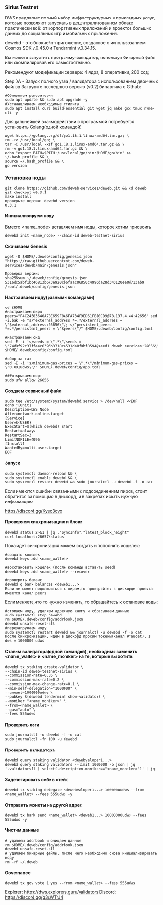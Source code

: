 ### Sirius Testnet

DWS предлагает полный набор инфраструктурных и прикладных услуг, которые позволяют запускать в децентрализованном облаке практически всё: от корпоративных приложений и проектов больших данных до социальных игр и мобильных приложений.

dewebd - это блокчейн-приложение, созданное с использованием Cosmos SDK v.0.45.0 и Tendermint v.0.34.15.

Вы можете запустить программу-валидатор, используя бинарный файл или скомпилировав его самостоятельно.

Рекомендуют модификации сервера: 4 ядра, 8 оперативки, 200 ссд;

Step 0A - Запуск полного узла / валидатора с использованием двоичных файлов
Загрузите последнюю версию (v0.2) бинарника с Github:

```
#Обновляем репозитории
sudo apt update && sudo apt upgrade -y
#Устанавливаем необходимые утилиты
sudo apt install curl build-essential git wget jq make gcc tmux nvme-cli -y
```

Для дальнейшей взаимодействии с программой потребуется установить Golang(одной командой)

```
wget https://golang.org/dl/go1.18.1.linux-amd64.tar.gz; \
rm -rv /usr/local/go; \
tar -C /usr/local -xzf go1.18.1.linux-amd64.tar.gz && \
rm -v go1.18.1.linux-amd64.tar.gz && \
echo "export PATH=$PATH:/usr/local/go/bin:$HOME/go/bin" >> ~/.bash_profile && \
source ~/.bash_profile && \
go version
```

### Установка ноды
```
git clone https://github.com/deweb-services/deweb.git && cd deweb
git checkout v0.3.1
make install
проверьте версию: dewebd version 
0.3.1
```

#### Инициализируем ноду
Вместо <name_node> вставляем имя ноды, которое хотим присвоить
```
dewebd init <name_node> --chain-id deweb-testnet-sirius
```
#### Скачиваем Genesis
```
wget -O $HOME/.deweb/config/genesis.json "https://raw.githubusercontent.com/deweb-services/deweb/main/genesis.json"
```

```
Проверка версии:
sha256sum ~/.deweb/config/genesis.json 
5316dc5abf1bc46813b673e920cb6faac06850c4996da28d343120ee0d713ab9  /root/.deweb/config/genesis.json
```

#### Настраиваем ноду(разными командами)
```
cd $HOME
#настраиваем пиры
peers="F4C24583640A7BE659F8A6FA734F9ED61FB10CD9@78.137.4.44:42656" sed -i.bak -e "s/^external_address *=.*/external_address = \"$external_address:26656\"/; s/^persistent_peers *=.*/persistent_peers = \"$peers\"/" $HOME/.deweb/config/config.toml

#настраиваем сид
sed -E -i 's/seeds = \".*\"/seeds = \"74d8f92c37ffe4c6393b3718ca531da8f0bf0594@seed1.deweb.services:26656\"/' $HOME/.deweb/config/config.toml

#сбор за газ
sed -E -i 's/minimum-gas-prices = \".*\"/minimum-gas-prices = \"0.001udws\"/' $HOME/.deweb/config/app.toml

###открываем порт
sudo ufw allow 26656
```

#### Создаем сервисный файл
```
sudo tee /etc/systemd/system/dewebd.service > /dev/null <<EOF
echo "[Unit]
Description=DWS Node
After=network-online.target
[Service]
User=${USER}
ExecStart=$(which dewebd) start
Restart=always
RestartSec=3
LimitNOFILE=4096
[Install] 
WantedBy=multi-user.target 
EOF
```
#### Запуск
```
sudo systemctl daemon-reload && \
sudo systemctl enable dewebd && \
sudo systemctl restart dewebd && sudo journalctl -u dewebd -f -o cat
```
Если имеются ошибки связанными с подсоединением пиров, стоит обратится за помощью в дискорд, и в закрепах искать нужную информацию

https://discord.gg/Kyuc3cvx

#### Проверяем синхронизацию и блоки
```
dewebd status 2>&1 | jq ."SyncInfo"."latest_block_height"
curl localhost:26657/status
```
Пока идет синхронизация можем создать и пополнить кошелек:
```
#создать кошелек
dewebd keys add <name_wallet>

#восстановить кошелек (после команды вставить seed)
dewebd keys add <name_wallet> --recover

#проверить баланс
dewebd q bank balances <deweb1...>
Если не может подключиться к пирам,то проверяйте: в дискорде проекта имеется канал peers
```
Если меняете,что то нужно изменять, то обращайтесь к остановке ноды:
```
#стопаем ноду, удаляем адресную книгу и сбрасываем данные
sudo systemctl stop dewebd
rm $HOME/.deweb/config/addrbook.json
dewebd unsafe-reset-all
#перезагружаем ноду
sudo systemctl restart dewebd && journalctl -u dewebd -f -o cat
После синхронизации, идем в дискорд просим токены(канал #faucet), 1 dws = 1000000 udws
```
#### Ставим валидатора(одной командой), необходимо заменить <name_wallet> и <name_moniker> на те, которые вы хотите:
```
dewebd tx staking create-validator \
--chain-id deweb-testnet-sirius \
--commission-rate=0.05 \
--commission-max-rate=0.2 \
--commission-max-change-rate=0.1 \
--min-self-delegation="1000000" \
--amount=1000000udws \
--pubkey $(dewebd tendermint show-validator) \
--moniker "<name_moniker>" \
--from=<name_wallet> \
--gas="auto" \
--fees 555udws
```
#### Проверить логи
```
sudo journalctl -u dewebd -f -o cat
sudo journalctl -fn 100 -u dewebd
```
#### Проверить валидатора
```
dewebd query staking validator <dewebvaloper1...>
dewebd query staking validators --limit 1000000 -o json | jq '.validators[] | select(.description.moniker=="<name_moniker>")' | jq
```
#### Заделегировать себе в стейк
```
dewebd tx staking delegate <dewebvaloper1...> 1000000udws --from <name_wallet> --fees 555udws -y
```
#### Отправить монеты на другой адрес
```
dewebd tx bank send <name_wallet> <deweb1...> 10000000udws --fees 555udws -y
```
#### Чистим данные
```
# удаляем addrbook и очищаем данные
rm $HOME/.deweb/config/addrbook.json
dewebd unsafe-reset-all
# удаляем бинарные файлы, после чего необходимо снова инициализировать ноду
rm -rf ~/.deweb
```
#### Governance
```
dewebd tx gov vote 1 yes --from <name_wallet> --fees 555udws
```
Explorer: https://dws.explorers.guru/validators
Discord: https://discord.gg/g3cWTrJ4
